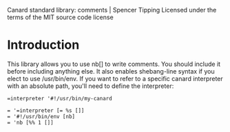 Canard standard library: comments | Spencer Tipping
Licensed under the terms of the MIT source code license

# Introduction

This library allows you to use nb[] to write comments. You should include it before including anything else. It also enables shebang-line syntax if you elect to use /usr/bin/env. If you want
to refer to a specific canard interpreter with an absolute path, you'll need to define the interpreter:

    =interpreter '#!/usr/bin/my-canard

    = '=interpreter [= %s []]
    = '#!/usr/bin/env [nb]
    = 'nb [%% 1 []]
